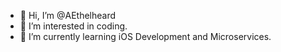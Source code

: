 - 👋 Hi, I’m @AEthelheard
- 👀 I’m interested in coding.
- 🌱 I’m currently learning iOS Development and Microservices.

